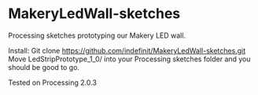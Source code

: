 MakeryLedWall-sketches
======================

Processing sketches prototyping our Makery LED wall.

Install:  Git clone https://github.com/indefinit/MakeryLedWall-sketches.git
Move LedStripPrototype_1_0/ into your Processing sketches folder and you should be good to go.

Tested on Processing 2.0.3
